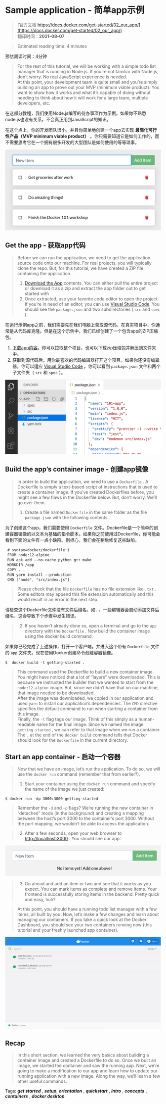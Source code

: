 # Sample application - 简单app示例
> [官方文档 https://docs.docker.com/get-started/02_our_app/](https://docs.docker.com/get-started/02_our_app/)  
> 翻译时间：**2021-08-07**

> Estimated reading time: 4 minutes

预估阅读时间：4分钟

> For the rest of this tutorial, we will be working with a simple todo list manager that is running in Node.js. If you’re not familiar with Node.js, don’t worry. No real JavaScript experience is needed.  
> At this point, your development team is quite small and you’re simply building an app to prove out your MVP (minimum viable product). You want to show how it works and what it’s capable of doing without needing to think about how it will work for a large team, multiple developers, etc.

在这部分教程，我们使用Node.js编写的待办事项作为示例。如果你不熟悉node.js也没有关系，不会真正用到JavaScript的知识。

在这个点上，你的开发团队很小，并且你简单地创建一个app去实现 **最简化可行性产品（MVP minimum viable product）** 。你只需要知道它是如何工作的，而不需要思考它在一个拥有很多开发的大型团队是如何使用的等等琐事。

![/imgs/3.2-1.todo-list-sample.png](/imgs/3.2-1.todo-list-sample.png)

## Get the app - 获取app代码

> Before we can run the application, we need to get the application source code onto our machine. For real projects, you will typically clone the repo. But, for this tutorial, we have created a ZIP file containing the application.
> 1. [Download the App](https://github.com/docker/getting-started/tree/master/app) contents. You can either pull the entire project or download it as a zip and extract the app folder out to get started with
> 2. Once extracted, use your favorite code editor to open the project. If you’re in need of an editor, you can use [Visual Studio Code](https://code.visualstudio.com/). You should see the ```package.json``` and two subdirectories ( ```src``` and ```spec``` ).

在运行示例app之前，我们需要先在我们电脑上获取源代码。在真实项目中，你通常是从代码库克隆。但是在这个示例中，我们已经创建了一个包含app的ZIP压缩包。

1. [下载app内容](https://github.com/docker/getting-started/tree/master/app)。你可以拉取整个项目，也可以下载zip压缩包并解压到文件夹中。
2. 获取到源代码后，用你最喜欢的代码编辑器打开这个项目。如果你还没有编辑器，你可以适应 [Visual Studio Code](https://code.visualstudio.com/) 。你可以看到 ```package.json``` 文件和两个子文件夹（ ```src``` 和 ```spec``` ）。

![/imgs/3.2-2.ide-screenshot.png](/imgs/3.2-2.ide-screenshot.png)

## Build the app’s container image - 创建app镜像

> In order to build the application, we need to use a ```Dockerfile``` . A Dockerfile is simply a text-based script of instructions that is used to create a container image. If you’ve created Dockerfiles before, you might see a few flaws in the Dockerfile below. But, don’t worry. We’ll go over them.
> 1. Create a file named ```Dockerfile``` in the same folder as the file ```package.json``` with the following contents.

为了创建这个app，我们需要使用 ```Dockerfile``` 文件。Dockerfile是一个简单的创建容器镜像的以文本为基础的指令脚本。如果你之前使用过Dockerfile，你可能会看到下面的文件有一点小缺陷。别担心，我们会在稍后修复这些缺陷。

```
 # syntax=docker/dockerfile:1
 FROM node:12-alpine
 RUN apk add --no-cache python g++ make
 WORKDIR /app
 COPY . .
 RUN yarn install --production
 CMD ["node", "src/index.js"]
```
> Please check that the file ```Dockerfile``` has no file extension like ```.txt``` . Some editors may append this file extension automatically and this would result in an error in the next step.

请检查这个Dockerfile文件没有文件后缀名，如```.``` 。一些编辑器会自动添加文件后缀名，这会导致下个步骤中发生错误。

> 2. If you haven’t already done so, open a terminal and go to the ```app``` directory with the ```Dockerfile``` . Now build the container image using the docker build command.

如果你已经完成了上述操作，打开一个客户端，并进入这个带有 ```Dockerfile``` 文件的 ```app``` 文件夹。现在使用Docker创建命令创建容器镜像。

```shell
$  docker build -t getting-started .
```

> This command used the Dockerfile to build a new container image. You might have noticed that a lot of “layers” were downloaded. This is because we instructed the builder that we wanted to start from the ```node:12-alpine``` image. But, since we didn’t have that on our machine, that image needed to be downloaded.  
> After the image was downloaded, we copied in our application and used ```yarn``` to install our application’s dependencies. The ```CMD``` directive specifies the default command to run when starting a container from this image.  
> Finally, the ```-t``` flag tags our image. Think of this simply as a human-readable name for the final image. Since we named the image ```getting-started``` , we can refer to that image when we run a container.  
> The ```.``` at the end of the ```docker build``` command tells that Docker should look for the ```Dockerfile``` in the current directory.  

## Start an app container - 启动一个容器

> Now that we have an image, let’s run the application. To do so, we will use the ```docker run``` command (remember that from earlier?).
> 1. Start your container using the ```docker run``` command and specify the name of the image we just created:

```shell
$ docker run -dp 3000:3000 getting-started
```

> Remember the ```-d``` and ```-p``` flags? We’re running the new container in “detached” mode (in the background) and creating a mapping between the host’s port 3000 to the container’s port 3000. Without the port mapping, we wouldn’t be able to access the application.

> 2. After a few seconds, open your web browser to [http://localhost:3000](http://localhost:3000) . You should see our app.

![/imgs/3.2-3.todo-list-empty.png](/imgs/3.2-3.todo-list-empty.png)

> 3. Go ahead and add an item or two and see that it works as you expect. You can mark items as complete and remove items. Your frontend is successfully storing items in the backend. Pretty quick and easy, huh?

> At this point, you should have a running todo list manager with a few items, all built by you. Now, let’s make a few changes and learn about managing our containers.
> If you take a quick look at the Docker Dashboard, you should see your two containers running now (this tutorial and your freshly launched app container).

![/imgs/3.2-4.dashboard-two-containers.png](/imgs/3.2-4.dashboard-two-containers.png)

## Recap

> In this short section, we learned the very basics about building a container image and created a Dockerfile to do so. Once we built an image, we started the container and saw the running app.
> Next, we’re going to make a modification to our app and learn how to update our running application with a new image. Along the way, we’ll learn a few other useful commands.

Tags: ***get started*** , ***setup***, ***orientation*** , ***quickstart*** , ***intro*** , ***concepts*** , ***containers*** , ***docker desktop***
